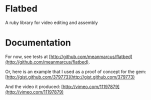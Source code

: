 Flatbed
=======

A ruby library for video editing and assembly

Documentation
=============

For now, see tests at [http://github.com/meanmarcus/flatbed](http://github.com/meanmarcus/flatbed).

Or, here is an example that I used as a proof of concept for the gem:
[http://gist.github.com/379773](http://gist.github.com/379773)

And the video it produced:
[http://vimeo.com/11197879](http://vimeo.com/11197879)